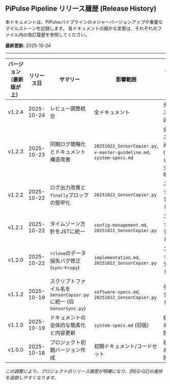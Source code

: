 ## PiPulse Pipeline リリース履歴 (Release History)

本ドキュメントは、PiPulseパイプラインのメジャーバージョンアップや重要なマイルストーンを記録します。
各ドキュメントの細かな変更は、それぞれのファイル内の改訂履歴を参照してください。

**最終更新:** 2025-10-24

---

| バージョン （最新版が上） | リリース日 | サマリー | 影響範囲 | テスト結果 |
|---|---|---|---|---|
| v1.2.4 | 2025-10-24 | レビュー調整統合 | 全ドキュメント | 全テスト通過 |
| v1.2.3 | 2025-10-23 | 同期ログ簡略化とドキュメント構造改善 | `20251022_SensorCopier.py`, `v-master-guideline.md`, `system-specs.md` | 全テスト通過 (カバレッジ85%) |
| v1.2.2 | 2025-10-22 | ログ出力改善と`finally`ブロックの堅牢化 | `20251022_SensorCopier.py` | ユニットテストOK |
| v1.2.1 | 2025-10-22 | タイムゾーン方針をJSTに統一 | `config-management.md`, `20251022_SensorCopier.py` | ユニットテストOK |
| v1.2.0 | 2025-10-22 | `rclone`のデータ損失バグ修正 (`sync`→`copy`) | `implementation.md`, `20251022_SensorCopier.py` | ユニットテストOK |
| v1.1.2 | 2025-10-19 | スクリプトファイル名を`SensorCopier.py`に統一 (旧`SensorSync.py`) | `software-specs.md`, `20251022_SensorCopier.py` | 手動テストOK |
| v1.1.0 | 2025-10-19 | ドキュメントの全体的な簡素化と内容更新 | `system-specs.md` (旧版) | 初期: 未実施 |
| v1.0.0 | 2025-10-18 | プロジェクト初期バージョン作成 | 初期ドキュメント/コードセット | 初期: 未実施 |

*この調整により、プロジェクトのリリース履歴が明確になり、[REQ-02]の進捗を追跡しやすくなります。*